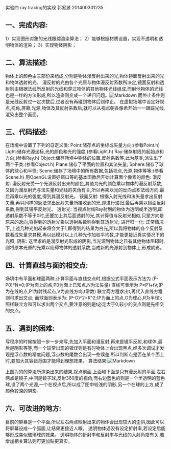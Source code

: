 ﻿实验四 ray tracing的实现
郭奚源 201400301235

## 一、完成内容:
1）实现图形对象的光线跟踪渲染算法； 
2）能够根据材质设置，实现不透明和透明物体的渲染； 
3）实现物体阴影； 
 
## 二、算法描述:
物体上的颜色由三部份来组成,分别是物体漫反射出来的光,物体镜面反射出来的光和物体透射的光。
漫反射的光由各个光原与物体漫反射系数所决定,镜面反射和透射则由根据法线所反射的光线和穿过物体的其他物体光线组成,而射他物体的光线也是一样的方法形成,所以渲染则变成一个递归问题。![Markdown](http://i2.muimg.com/1949/42b7baffc1e6e744.png)
而终止条件则是光线反射过一定次数后,过者没有再碰到物体后则停止。
在虚拟场境中设定好视点,视角,屏幕,光源,物体及其反射系数后,就可以从视点朝各像素开始一一跟踪光线,渲染出整个画面。

## 三、代码描述:
在场境中设置了下列的自定义类:
Point:储存点的坐标或矢量方向;(参看Point.h)
Light:储存光源坐标,光的颜色和光的强度;(参看Light.h)
Ray:储存射线的起始点和方向;(参看Ray.h)
Object:储存场境中物体的位置,反射系数等,此为基类,派生出了两个子类:(参看Object.h)
Plane:储存了平面的位置和其法矢量;
Sphere:储存了球体的球心和半径;
Scene:储存了场境中的所有数据,包括视点,光源,物体等等;(参看Scene.h)
用OpenGL设置好窗口等的基本函数后开始计算面个像素的颜色:
漫反射:
漫反射光受一个光源反射出来的颜色,其值为光的颜色乘以物体的漫反射系数,又因为漫反射光与法矢量和光线的夹角有关,所以再乘以光的反向点积法线方向,最后再乘以光的强度,得到其漫反射光。
镜面反射:
根据入射光线和法矢量求出反射矢量,再以同样的返法求出反射矢量所接收到的光,即进行递归,最后再乘以镜面反射系数,得到其镜平反射光。
透射光:
当视点射线Ray射到的物体为透明或半透明,即透射系数不等于0时,还要加上其后面透射的光,其计算值与反射光相似,只是方向是原来的返向,将得到的透射光乘以透射系数则得到其透射光;
进行归一化:
正常情况下,上述几种光加起来将会大于1,即得到的结果为白光,所以我将物体的各个反射系数看成矢量求其模,再以此模对以上几种光作加权平均数,才能更接近真实情况下的光照;
阴影:
这里求的是漫反射光形成的阴影,当光源到物体之日有其他物体阻碍时,则将原本光原的光乘以阻碍物体的透射系数,当成新的光源射到物体上,形成阴影。

## 四、计算直线与面的相交点:
场境中有平面和球面两种,计算平面与直线交点时,根据公式平面表示方法为
(P-P0)*N=0;(P为面上的点,P0为面上已知点,N为法矢量)
直线可表示为
P=P1+tV;(P为在线的点,P1为射线起点,V为直线方向,t常数)
联立两方程求出t,再代入直线方程则可求出交点;
而球面则表示为:
(P-O)^2=R^2;(P为面上的点,O为球心,R为半径);
照样联立方和可以求出两个交点,要注意的则是t必定大于0,较小的交点则是先相交的交点。

## 五、遇到的困难:
写程序的时候按照一步一步来写,先加入平面和漫反射,再来是镜平反射,和球体,最后是阴影等等,而一个较常出现的错误则是有时物体上会出现黑点,经多次调试才发现是浮点数的精度问题,浮点数的尾数会出现一些误差,所以判断点是否在某个面上时,要加大其容错范围才能得到理想效果。
算法结果:![Markdown](http://i2.muimg.com/1949/1dfebd3d9c1761ab.png)

上图为的的算法所渲染出来的结果,视点前面,上面和下面是只有漫反射的平面,左右两点是镜子,中间是镜子球,反射360度的视角,而右边蓝色的则是一个半透明的蓝色球,设了两个光源,一个在视点后,所以成了图中较浅的阴影,另一个在球的上方,成了颜色较深的阴影。

## 六、可改进的地方:
目前的屏幕是一个平面,所以左右两点映射出来的物体会出现较大的歪斜,因此可以将屏幕设成一个弧面,让结果更接近人眼。
透明物体遇没有设定折射率,若设定后能够形成类似玻璃球的效果。
透明物体的折射率和反射率与光线的入射角度有关,若增加相关算法则可更加贴更真实。